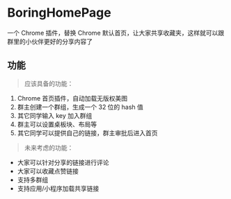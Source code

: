# BoringHomePage

一个 Chrome 插件，替换 Chrome 默认首页，让大家共享收藏夹，这样就可以跟群里的小伙伴更好的分享内容了


## 功能

> 应该具备的功能：

  1. Chrome 首页插件，自动加载无版权美图
  2. 群主创建一个群组，生成一个 32 位的 hash 值
  3. 其它同学输入 key 加入群组
  4. 群主可以设置桌板块、布局等
  5. 其它同学可以提供自己的链接，群主审批后进入首页

> 未来考虑的功能：

  * 大家可以针对分享的链接进行评论
  * 大家可以收藏点赞链接
  * 支持多群组
  * 支持应用/小程序加载共享链接
